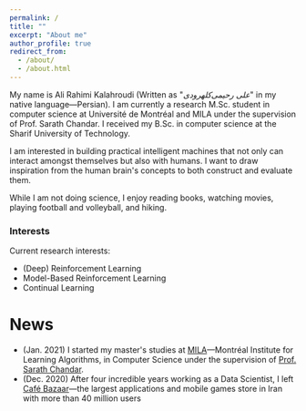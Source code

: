 ```yaml
---
permalink: /
title: ""
excerpt: "About me"
author_profile: true
redirect_from: 
  - /about/
  - /about.html
---
```


My name is Ali Rahimi Kalahroudi (Written as "_علی رحیمی‌کلهرودی_" in my native language—Persian). I am currently a research M.Sc. student in computer science at Université de Montréal and MILA under the supervision of Prof. Sarath Chandar. I received my B.Sc. in computer science at the Sharif University of Technology.

I am interested in building practical intelligent machines that not only can interact amongst themselves but also with humans. I want to draw inspiration from the human brain's concepts to both construct and evaluate them.

While I am not doing science, I enjoy reading books, watching movies, playing football and volleyball, and hiking.

### Interests

Current research interests:

- (Deep) Reinforcement Learning
- Model-Based Reinforcement Learning
- Continual Learning

News
======
* (Jan. 2021) I started my master's studies at [MILA](https://mila.quebec/en/)—Montréal Institute for Learning Algorithms, in Computer Science under the supervision of [Prof. Sarath Chandar](http://www.sarathchandar.in).
* (Dec. 2020) After four incredible years working as a Data Scientist, I left [Café Bazaar](https://cafebazaar.ir/?l=en)—the largest applications and mobile games store in Iran with more than 40 million users
